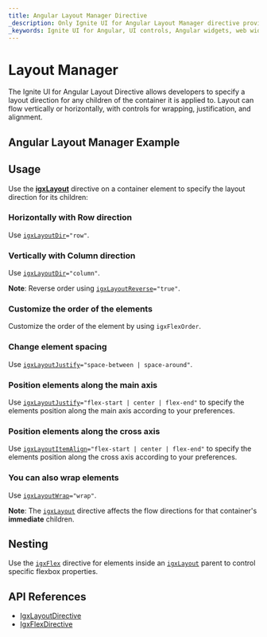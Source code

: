 ```yaml
---
title: Angular Layout Manager Directive
_description: Only Ignite UI for Angular Layout Manager directive provides various styles of responsive and fluid user interfaces.
_keywords: Ignite UI for Angular, UI controls, Angular widgets, web widgets, UI widgets, Angular, Native Angular Components Suite, Native Angular Controls, Native Angular Components Library, Angular Layout Manager component, Angular Layout Manager controls
---
```


# Layout Manager
<p class="highlight">The Ignite UI for Angular Layout Directive allows developers to specify a layout direction for any children of the container it is applied to. Layout can flow vertically or horizontally, with controls for wrapping, justification, and alignment.</p>
<div class="divider"></div>

## Angular Layout Manager Example
<div class="divider--half"></div>


<code-view style="height: 580px" 
           data-demos-base-url="{environment:demosBaseUrl}" 
           iframe-src="{environment:demosBaseUrl}/layouts/layout-sample" alt="Angular Layout Manager Example">
</code-view>


<div class="divider--half"></div>

## Usage

Use the [**igxLayout**]({environment:angularApiUrl}/classes/igxlayoutdirective.html) directive on a container element to specify the layout direction for its children:

<div class="divider--half"></div>

### Horizontally with Row direction

Use [`igxLayoutDir`]({environment:angularApiUrl}/classes/igxlayoutdirective.html#dir)`="row"`.

<code-view style="height: 180px" 
           data-demos-base-url="{environment:demosBaseUrl}" 
           iframe-src="{environment:demosBaseUrl}/layouts/layout-direction-row" >
</code-view>


<div class="divider--half"></div>

### Vertically with Column direction

Use [`igxLayoutDir`]({environment:angularApiUrl}/classes/igxlayoutdirective.html#dir)`="column"`.

<code-view style="height: 300px" 
           data-demos-base-url="{environment:demosBaseUrl}" 
           iframe-src="{environment:demosBaseUrl}/layouts/layout-direction-column" >
</code-view>


<div class="divider--half"></div>

**Note**: Reverse order using [`igxLayoutReverse`]({environment:angularApiUrl}/classes/igxlayoutdirective.html#reverse)`="true"`.

<div class="divider--half"></div>

### Customize the order of the elements
Customize the order of the element by using `igxFlexOrder`.


<code-view style="height: 110px" 
           data-demos-base-url="{environment:demosBaseUrl}" 
           iframe-src="{environment:demosBaseUrl}/layouts/layout-custom-order" >
</code-view>


<div class="divider--half"></div>

### Change element spacing

Use [`igxLayoutJustify`]({environment:angularApiUrl}/classes/igxlayoutdirective.html#justify)`="space-between | space-around"`.

<code-view style="height: 180px" 
           data-demos-base-url="{environment:demosBaseUrl}" 
           iframe-src="{environment:demosBaseUrl}/layouts/layout-content-space" >
</code-view>


<div class="divider--half"></div>

### Position elements along the main axis
Use [`igxLayoutJustify`]({environment:angularApiUrl}/classes/igxlayoutdirective.html#justify)`="flex-start | center | flex-end"` to specify the elements position along the main axis according to your preferences.

<code-view style="height: 180px" 
           data-demos-base-url="{environment:demosBaseUrl}" 
           iframe-src="{environment:demosBaseUrl}/layouts/layout-justify-content" >
</code-view>


<div class="divider--half"></div>

### Position elements along the cross axis
Use [`igxLayoutItemAlign`]({environment:angularApiUrl}/classes/igxlayoutdirective.html#itemalign)`="flex-start | center | flex-end"` to specify the elements position along the cross axis according to your preferences.

<code-view style="height: 400px" 
           data-demos-base-url="{environment:demosBaseUrl}" 
           iframe-src="{environment:demosBaseUrl}/layouts/layout-align-items" >
</code-view>


<div class="divider--half"></div>

### You can also wrap elements 
Use [`igxLayoutWrap`]({environment:angularApiUrl}/classes/igxlayoutdirective.html#wrap)`="wrap"`.

<code-view style="height: 180px" 
           data-demos-base-url="{environment:demosBaseUrl}" 
           iframe-src="{environment:demosBaseUrl}/layouts/layout-wrap" >
</code-view>


**Note**: The [`igxLayout`]({environment:angularApiUrl}/classes/igxlayoutdirective.html) directive affects the flow directions for that
container's **immediate** children.
<div class="divider--half"></div>

## Nesting
Use the [`igxFlex`]({environment:angularApiUrl}/classes/igxflexdirective.html) directive for elements inside an [`igxLayout`]({environment:angularApiUrl}/classes/igxlayoutdirective.html) parent to control specific flexbox properties.
<div class="divider--half"></div>


## API References
<div class="divider--half"></div>

* [IgxLayoutDirective]({environment:angularApiUrl}/classes/igxlayoutdirective.html)
* [IgxFlexDirective]({environment:angularApiUrl}/classes/igxflexdirective.html)